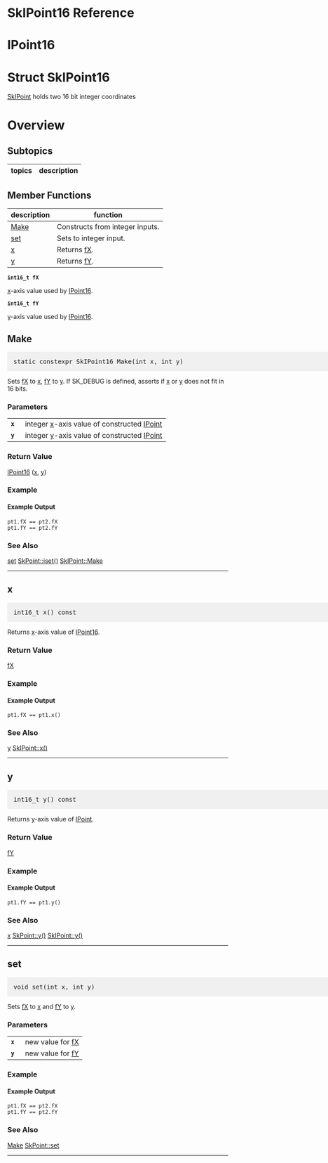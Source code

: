 SkIPoint16 Reference
===

# <a name="IPoint16"></a> IPoint16

# <a name="SkIPoint16"></a> Struct SkIPoint16
<a href="SkIPoint_Reference#SkIPoint">SkIPoint</a> holds two 16 bit integer coordinates

# <a name="Overview"></a> Overview

## <a name="Subtopics"></a> Subtopics

| topics | description |
| --- | ---  |

## <a name="Member_Functions"></a> Member Functions

| description | function |
| --- | ---  |
| <a href="#SkIPoint16_Make">Make</a> | Constructs from integer inputs. |
| <a href="#SkIPoint16_set">set</a> | Sets to integer input. |
| <a href="#SkIPoint16_x">x</a> | Returns <a href="#SkIPoint16_fX">fX</a>. |
| <a href="#SkIPoint16_y">y</a> | Returns <a href="#SkIPoint16_fY">fY</a>. |

<a name="SkIPoint16_fX"> <code><strong>int16_t  fX</strong></code> </a>

<a href="#SkIPoint16_x">x</a>-axis value used by <a href="#IPoint16">IPoint16</a>.

<a name="SkIPoint16_fY"> <code><strong>int16_t  fY</strong></code> </a>

<a href="#SkIPoint16_y">y</a>-axis value used by <a href="#IPoint16">IPoint16</a>.

<a name="SkIPoint16_Make"></a>
## Make

<pre style="padding: 1em 1em 1em 1em;width: 62.5em; background-color: #f0f0f0">
static constexpr SkIPoint16 Make(int x, int y)
</pre>

Sets <a href="#SkIPoint16_fX">fX</a> to <a href="#SkIPoint16_x">x</a>, <a href="#SkIPoint16_fY">fY</a> to <a href="#SkIPoint16_y">y</a>. If SK_DEBUG is defined, asserts
if <a href="#SkIPoint16_x">x</a> or <a href="#SkIPoint16_y">y</a> does not fit in 16 bits.

### Parameters

<table>  <tr>    <td><a name="SkIPoint16_Make_x"> <code><strong>x </strong></code> </a></td> <td>
integer <a href="#SkIPoint16_x">x</a>-axis value of constructed <a href="SkIPoint_Reference#IPoint">IPoint</a></td>
  </tr>  <tr>    <td><a name="SkIPoint16_Make_y"> <code><strong>y </strong></code> </a></td> <td>
integer <a href="#SkIPoint16_y">y</a>-axis value of constructed <a href="SkIPoint_Reference#IPoint">IPoint</a></td>
  </tr>
</table>

### Return Value

<a href="#IPoint16">IPoint16</a> (<a href="#SkIPoint16_x">x</a>, <a href="#SkIPoint16_y">y</a>)

### Example

<div><fiddle-embed name="d815ca04fbf22b5acec6f85b6351f362">

#### Example Output

~~~~
pt1.fX == pt2.fX
pt1.fY == pt2.fY
~~~~

</fiddle-embed></div>

### See Also

<a href="#SkIPoint16_set">set</a> <a href="#SkPoint_iset">SkPoint::iset()</a> <a href="#SkIPoint_Make">SkIPoint::Make</a>

---

<a name="SkIPoint16_x"></a>
## x

<pre style="padding: 1em 1em 1em 1em;width: 62.5em; background-color: #f0f0f0">
int16_t x() const
</pre>

Returns <a href="#SkIPoint16_x">x</a>-axis value of <a href="#IPoint16">IPoint16</a>.

### Return Value

<a href="#SkIPoint16_fX">fX</a>

### Example

<div><fiddle-embed name="f7fd3b3674f042869de3582ab793dbf7">

#### Example Output

~~~~
pt1.fX == pt1.x()
~~~~

</fiddle-embed></div>

### See Also

<a href="#SkIPoint16_y">y</a> <a href="#SkIPoint_x">SkIPoint::x()</a>

---

<a name="SkIPoint16_y"></a>
## y

<pre style="padding: 1em 1em 1em 1em;width: 62.5em; background-color: #f0f0f0">
int16_t y() const
</pre>

Returns <a href="#SkIPoint16_y">y</a>-axis value of <a href="SkIPoint_Reference#IPoint">IPoint</a>.

### Return Value

<a href="#SkIPoint16_fY">fY</a>

### Example

<div><fiddle-embed name="3662cedaf1e9924a401f794902da3b1f">

#### Example Output

~~~~
pt1.fY == pt1.y()
~~~~

</fiddle-embed></div>

### See Also

<a href="#SkIPoint16_x">x</a> <a href="#SkPoint_y">SkPoint::y()</a> <a href="#SkIPoint_y">SkIPoint::y()</a>

---

<a name="SkIPoint16_set"></a>
## set

<pre style="padding: 1em 1em 1em 1em;width: 62.5em; background-color: #f0f0f0">
void set(int x, int y)
</pre>

Sets <a href="#SkIPoint16_fX">fX</a> to <a href="#SkIPoint16_x">x</a> and <a href="#SkIPoint16_fY">fY</a> to <a href="#SkIPoint16_y">y</a>.

### Parameters

<table>  <tr>    <td><a name="SkIPoint16_set_x"> <code><strong>x </strong></code> </a></td> <td>
new value for <a href="#SkIPoint16_fX">fX</a></td>
  </tr>  <tr>    <td><a name="SkIPoint16_set_y"> <code><strong>y </strong></code> </a></td> <td>
new value for <a href="#SkIPoint16_fY">fY</a></td>
  </tr>
</table>

### Example

<div><fiddle-embed name="abff78d3f2d97b1284ccb13d0c56b6c8">

#### Example Output

~~~~
pt1.fX == pt2.fX
pt1.fY == pt2.fY
~~~~

</fiddle-embed></div>

### See Also

<a href="#SkIPoint16_Make">Make</a> <a href="#SkPoint_set">SkPoint::set</a>

---

